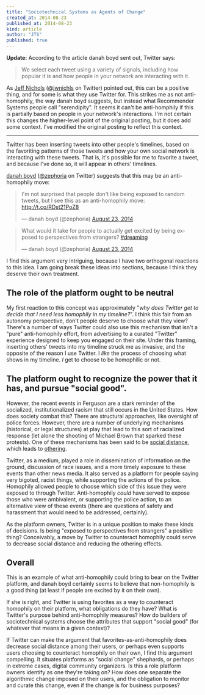 ```yaml
---
title: "Sociotechnical Systems as Agents of Change"
created_at: 2014-08-23
published_at: 2014-08-23
kind: article
author: "JTS"
published: true
---
```

**Update:**
According to the article danah boyd sent out, Twitter says:

> We select each tweet using a variety of signals, including how popular it is
> and how people in your network are interacting with it.

As [Jeff Nichols](http://jeffreynichols.com)
([\@jwnichls](http://twitter.com/jwnichls) on Twitter) pointed out, this can be
a positive thing, and for some is what they use Twitter for. This strikes me as
not anti-homophily, the way danah boyd suggests, but instead what Recommender
Systems people call "serendipity". It seems it can't be anti-homphily if this
is partially based on people in your network's interactions. I'm not certain
this changes the higher-level point of the original posting, but it does add
some context. I've modified the original posting to reflect this context.

-----

Twitter has been inserting tweets into other people's timelines, based on the
favoriting patterns of those tweets and how your own social network is
interacting with these tweets. That is, it's possible for me to favorite a
tweet, and because I've done so, it will appear in others' timelines.

[danah boyd](http://www.danah.org) ([\@zephoria](http://twitter.com/zephoria) on
Twitter) suggests that this may be an anti-homophily move:

<blockquote class="twitter-tweet" lang="en"><p>I&#39;m not surprised that people don&#39;t like being exposed to random tweets, but I see this as an anti-homophily move: <a href="http://t.co/RDst21PoZ8">http://t.co/RDst21PoZ8</a></p>&mdash; danah boyd (@zephoria) <a href="https://twitter.com/zephoria/statuses/503273388442652673">August 23, 2014</a></blockquote>
<script async src="//platform.twitter.com/widgets.js" charset="utf-8"></script>

<blockquote class="twitter-tweet" lang="en"><p>What would it take for people to actually get excited by being exposed to perspectives from strangers? <a href="https://twitter.com/hashtag/dreaming?src=hash">#dreaming</a></p>&mdash; danah boyd (@zephoria) <a href="https://twitter.com/zephoria/statuses/503273545263480832">August 23, 2014</a></blockquote>
<script async src="//platform.twitter.com/widgets.js" charset="utf-8"></script>

I find this argument very intriguing, because I have two orthogonal reactions
to this idea. I am going break these ideas into sections, because I think they
deserve their own treatment.

## The role of the platform ought to be neutral
My first reaction to this concept was approximately "*why does Twitter get to
decide that I need less homophily in my timeline?*". I think this fair
from an autonomy perspective, don't people deserve to choose what
they view? There's a number of ways Twitter could also use this mechanism that
isn't a "pure" anti-homophily effort, from advertising to a curated "Twitter"
experience designed to keep you engaged on their site. Under this framing,
inserting others' tweets into my timeline struck me as invasive, and the
opposite of the reason I use Twitter. I *like* the process of choosing what
shows in my timeline. *I* get to choose to be homophilic or not.

## The platform ought to recognize the power that it has, and pursue "social good".

However, the recent events in Ferguson are a stark reminder of the socialized,
institutionalized racism that still occurs in the United States. How does
society combat this? There are structural approaches, like oversight of police
forces. However, there are a number of underlying mechanisms (historical, or
legal structures) at play that lead to this sort of racialized response (let
alone the shooting of Michael Brown that sparked these protests). One of these
mechanisms has been said to be [social
distance](http://en.wikipedia.org/wiki/Social_Distance_Corollary), which leads
to [othering](http://en.wikipedia.org/wiki/Othering).

Twitter, as a medium, played a role in dissemination of information on the
ground, discussion of race issues, and a more timely exposure to these events
than other news media. It also served as a platform for people saying very
bigoted, racist things, while supporting the actions of the police. Homophily
allowed people to choose which side of this issue they were exposed to through
Twitter. Anti-homophily *could* have served to expose those who were
ambivalent, or supporting the police action, to an alternative view of these
events (there are questions of safety and harassment that would need to be
addressed, certainly).

As the platform owners, Twitter is in a unique position to make these kinds of
decisions. Is being "exposed to perspectives from strangers" a positive thing?
Conceivably, a move by Twitter to counteract homophily could serve to decrease
social distance and reducing the othering effects.

## Overall
This is an example of what anti-homophily could bring to bear on the
Twitter platform, and danah boyd certainly seems to believe that non-homophily
is a good thing (at least if people are excited by it on their own).

If she is right, and Twitter is using favorites as a way to counteract
homophily on their platform, what obligations do they have? What is Twitter's
purpose behind anti-homophily measures? How do builders of sociotechnical systems
choose the attributes that support "social good" (for whatever that means in a given
context)?

If Twitter can make the argument that favorites-as-anti-homophily does decrease
social distance among their users, or perhaps even supports users choosing to
counteract homophily on their own, I find this argument compelling. It situates
platforms as "social change" shephards, or perhaps in extreme cases, digital
community organizers. Is this a role platform owners identify as one they're
taking on?  How does one separate the algorithmic change imposed on their
users, and the obligation to monitor and curate this change, even if the change
is for business purposes?
